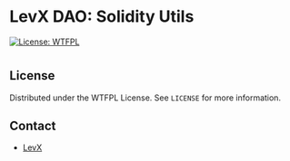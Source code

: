# LevX DAO: Solidity Utils

[![License: WTFPL](http://www.wtfpl.net/wp-content/uploads/2012/12/wtfpl-badge-3.png)](http://www.wtfpl.net/)

#
## License

Distributed under the WTFPL License. See `LICENSE` for more information.

## Contact

* [LevX](https://twitter.com/LevxApp/)
